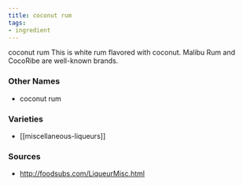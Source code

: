 ```yaml
---
title: coconut rum
tags:
- ingredient
---
```

coconut rum This is white rum flavored with coconut. Malibu Rum and CocoRibe are well-known brands.

### Other Names

* coconut rum

### Varieties

* [[miscellaneous-liqueurs]]

### Sources
* http://foodsubs.com/LiqueurMisc.html
